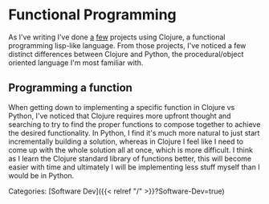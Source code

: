 # Functional Programming

As I've writing I've done [a](https://github.com/kovasap/reddit-tree)
[few](https://kovasap.github.io/docs/health-and-longevity/biomarker-correlator/)
projects using Clojure, a functional programming lisp-like language. From those
projects, I've noticed a few distinct differences between Clojure and Python,
the procedural/object oriented language I'm most familiar with.

## Programming a function

When getting down to implementing a specific function in Clojure vs Python,
I've noticed that Clojure requires more upfront thought and searching to try to
find the proper functions to compose together to achieve the desired
functionality.  In Python, I find it's much more natural to just start
incrementally building a solution, whereas in Clojure I feel like I need to
come up with the whole solution all at once, which is more difficult. I think
as I learn the Clojure standard library of functions better, this will become
easier with time and ultimately I will be implementing less stuff myself than I
would be in Python.










Categories: [Software Dev]({{< relref "/" >}}?Software-Dev=true)